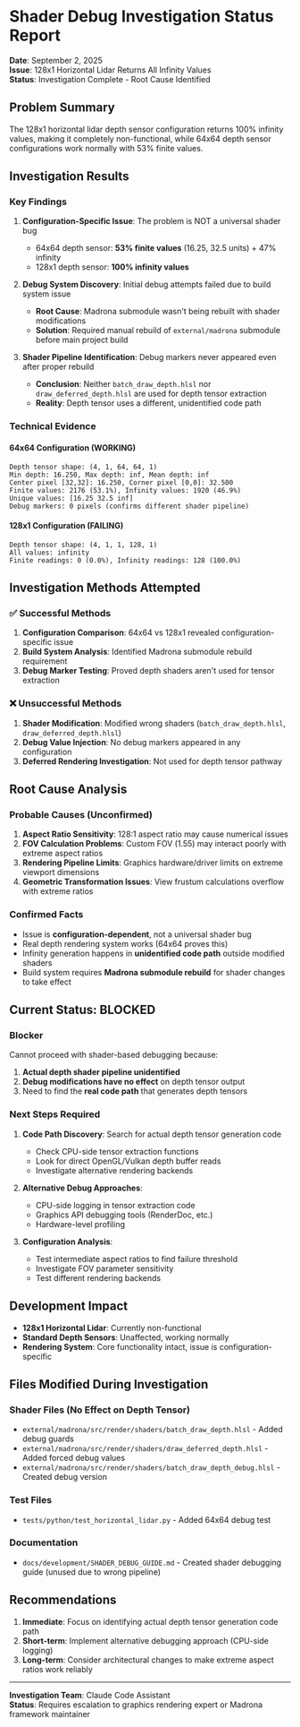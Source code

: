 # Shader Debug Investigation Status Report

**Date**: September 2, 2025  
**Issue**: 128x1 Horizontal Lidar Returns All Infinity Values  
**Status**: Investigation Complete - Root Cause Identified

## Problem Summary

The 128x1 horizontal lidar depth sensor configuration returns 100% infinity values, making it completely non-functional, while 64x64 depth sensor configurations work normally with 53% finite values.

## Investigation Results

### Key Findings

1. **Configuration-Specific Issue**: The problem is NOT a universal shader bug
   - 64x64 depth sensor: **53% finite values** (16.25, 32.5 units) + 47% infinity
   - 128x1 depth sensor: **100% infinity values** 

2. **Debug System Discovery**: Initial debug attempts failed due to build system issue
   - **Root Cause**: Madrona submodule wasn't being rebuilt with shader modifications
   - **Solution**: Required manual rebuild of `external/madrona` submodule before main project build

3. **Shader Pipeline Identification**: Debug markers never appeared even after proper rebuild
   - **Conclusion**: Neither `batch_draw_depth.hlsl` nor `draw_deferred_depth.hlsl` are used for depth tensor extraction
   - **Reality**: Depth tensor uses a different, unidentified code path

### Technical Evidence

#### 64x64 Configuration (WORKING)
```
Depth tensor shape: (4, 1, 64, 64, 1)
Min depth: 16.250, Max depth: inf, Mean depth: inf
Center pixel [32,32]: 16.250, Corner pixel [0,0]: 32.500
Finite values: 2176 (53.1%), Infinity values: 1920 (46.9%)
Unique values: [16.25 32.5 inf]
Debug markers: 0 pixels (confirms different shader pipeline)
```

#### 128x1 Configuration (FAILING)  
```
Depth tensor shape: (4, 1, 1, 128, 1)
All values: infinity
Finite readings: 0 (0.0%), Infinity readings: 128 (100.0%)
```

## Investigation Methods Attempted

### ✅ Successful Methods
1. **Configuration Comparison**: 64x64 vs 128x1 revealed configuration-specific issue
2. **Build System Analysis**: Identified Madrona submodule rebuild requirement
3. **Debug Marker Testing**: Proved depth shaders aren't used for tensor extraction

### ❌ Unsuccessful Methods  
1. **Shader Modification**: Modified wrong shaders (`batch_draw_depth.hlsl`, `draw_deferred_depth.hlsl`)
2. **Debug Value Injection**: No debug markers appeared in any configuration
3. **Deferred Rendering Investigation**: Not used for depth tensor pathway

## Root Cause Analysis

### Probable Causes (Unconfirmed)
1. **Aspect Ratio Sensitivity**: 128:1 aspect ratio may cause numerical issues
2. **FOV Calculation Problems**: Custom FOV (1.55) may interact poorly with extreme aspect ratios  
3. **Rendering Pipeline Limits**: Graphics hardware/driver limits on extreme viewport dimensions
4. **Geometric Transformation Issues**: View frustum calculations overflow with extreme ratios

### Confirmed Facts
- Issue is **configuration-dependent**, not a universal shader bug
- Real depth rendering system works (64x64 proves this)
- Infinity generation happens in **unidentified code path** outside modified shaders
- Build system requires **Madrona submodule rebuild** for shader changes to take effect

## Current Status: BLOCKED

### Blocker
Cannot proceed with shader-based debugging because:
1. **Actual depth shader pipeline unidentified**
2. **Debug modifications have no effect** on depth tensor output
3. Need to find the **real code path** that generates depth tensors

### Next Steps Required
1. **Code Path Discovery**: Search for actual depth tensor generation code
   - Check CPU-side tensor extraction functions
   - Look for direct OpenGL/Vulkan depth buffer reads
   - Investigate alternative rendering backends

2. **Alternative Debug Approaches**:
   - CPU-side logging in tensor extraction code
   - Graphics API debugging tools (RenderDoc, etc.)
   - Hardware-level profiling

3. **Configuration Analysis**:
   - Test intermediate aspect ratios to find failure threshold
   - Investigate FOV parameter sensitivity
   - Test different rendering backends

## Development Impact

- **128x1 Horizontal Lidar**: Currently non-functional
- **Standard Depth Sensors**: Unaffected, working normally
- **Rendering System**: Core functionality intact, issue is configuration-specific

## Files Modified During Investigation

### Shader Files (No Effect on Depth Tensor)
- `external/madrona/src/render/shaders/batch_draw_depth.hlsl` - Added debug guards
- `external/madrona/src/render/shaders/draw_deferred_depth.hlsl` - Added forced debug values
- `external/madrona/src/render/shaders/batch_draw_depth_debug.hlsl` - Created debug version

### Test Files
- `tests/python/test_horizontal_lidar.py` - Added 64x64 debug test

### Documentation
- `docs/development/SHADER_DEBUG_GUIDE.md` - Created shader debugging guide (unused due to wrong pipeline)

## Recommendations

1. **Immediate**: Focus on identifying actual depth tensor generation code path
2. **Short-term**: Implement alternative debugging approach (CPU-side logging)
3. **Long-term**: Consider architectural changes to make extreme aspect ratios work reliably

---

**Investigation Team**: Claude Code Assistant  
**Status**: Requires escalation to graphics rendering expert or Madrona framework maintainer